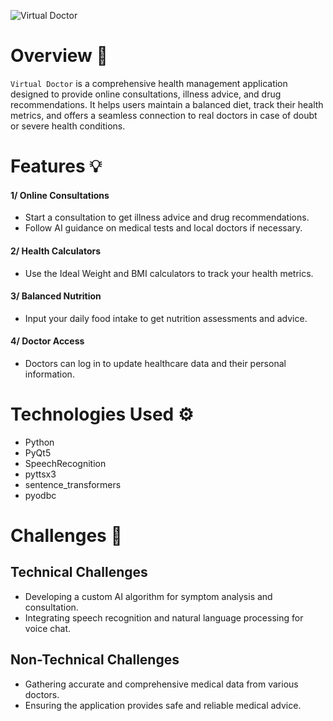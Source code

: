 ![Virtual Doctor](https://github.com/ChaimaBSlima/Virtual_Doctor-PFA-project-/assets/146720036/4a4243db-3e50-4c3f-a04e-9fedf3d09881)
# Overview :page_facing_up:
`Virtual Doctor` is a comprehensive health management application designed to provide online consultations, illness advice, and drug recommendations. It helps users maintain a balanced diet, track their health metrics, and offers a seamless connection to real doctors in case of doubt or severe health conditions.

# Features :bulb:

#### 1/ Online Consultations
- Start a consultation to get illness advice and drug recommendations.
- Follow AI guidance on medical tests and local doctors if necessary.

#### 2/ Health Calculators

- Use the Ideal Weight and BMI calculators to track your health metrics.

#### 3/ Balanced Nutrition

- Input your daily food intake to get nutrition assessments and advice.

#### 4/ Doctor Access

- Doctors can log in to update healthcare data and their personal information.


# Technologies Used :gear:
- Python
- PyQt5
- SpeechRecognition
- pyttsx3
- sentence_transformers
- pyodbc

# Challenges :dart:

## Technical Challenges 

 - Developing a custom AI algorithm for symptom analysis and consultation.
- Integrating speech recognition and natural language processing for voice chat.

## Non-Technical Challenges
- Gathering accurate and comprehensive medical data from various doctors.
- Ensuring the application provides safe and reliable medical advice.


